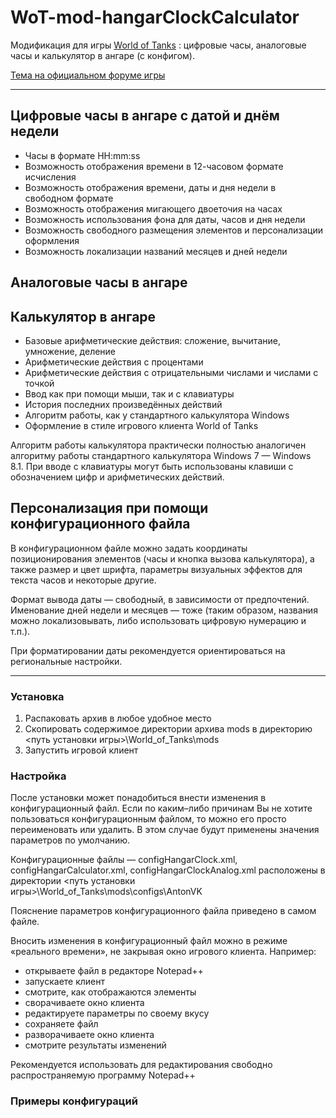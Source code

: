 # WoT-mod-hangarClockCalculator

Модификация для игры [World of Tanks](https://tanki.su/) : цифровые часы, аналоговые часы и калькулятор в ангаре (с конфигом).

[Тема на официальном форуме игры](http://forum.tanki.su/index.php?/topic/1241669-1201x-цифровые-часы-аналоговые-часы-и-калькулятор/)

---

## Цифровые часы в ангаре с датой и днём недели

* Часы в формате HH:mm:ss
* Возможность отображения времени в 12-часовом формате исчисления
* Возможность отображения времени, даты и дня недели в свободном формате
* Возможность отображения мигающего двоеточия на часах
* Возможность использования фона для даты, часов и дня недели
* Возможность свободного размещения элементов и персонализации оформления
* Возможность локализации названий месяцев и дней недели

## Аналоговые часы в ангаре

## Калькулятор в ангаре

* Базовые арифметические действия: сложение, вычитание, умножение, деление
* Арифметические действия с процентами
* Арифметические действия с отрицательными числами и числами с точкой
* Ввод как при помощи мыши, так и с клавиатуры
* История последних произведённых действий
* Алгоритм работы, как у стандартного калькулятора Windows
* Оформление в стиле игрового клиента World of Tanks

Алгоритм работы калькулятора практически полностью аналогичен алгоритму работы стандартного калькулятора Windows 7 — Windows 8.1. При вводе с клавиатуры могут быть использованы клавиши с обозначением цифр и арифметических действий.

## Персонализация при помощи конфигурационного файла

В конфигурационном файле можно задать координаты позиционирования элементов (часы и кнопка вызова калькулятора),  а также размер и цвет шрифта, параметры визуальных эффектов для текста часов и некоторые другие.
 
Формат вывода даты — свободный, в зависимости от предпочтений. Именование дней недели и месяцев — тоже (таким образом, названия можно локализовывать, либо использовать цифровую нумерацию и т.п.).
 
При форматировании даты рекомендуется ориентироваться на региональные настройки.

---

### Установка

1. Распаковать архив в любое удобное место
1. Cкопировать содержимое директории архива mods в директорию <путь установки игры>\World_of_Tanks\mods
1. Запустить игровой клиент

### Настройка

После установки может понадобиться внести изменения в конфигурационный файл. Если по каким–либо причинам Вы не хотите пользоваться конфигурационным файлом, то можно его просто переименовать или удалить. В этом случае будут применены значения параметров по умолчанию.

 
Конфигурационные файлы — configHangarClock.xml, configHangarCalculator.xml, configHangarClockAnalog.xml расположены в директории  <путь установки игры>\World_of_Tanks\mods\configs\AntonVK
 
Пояснение параметров конфигурационного файла приведено в самом файле.
 
Вносить изменения в конфигурационный файл можно в режиме «реального времени», не закрывая окно игрового клиента. Например:

* открываете файл в редакторе Notepad++
* запускаете клиент
* смотрите, как отображаются элементы
* сворачиваете окно клиента
* редактируете параметры по своему вкусу
* сохраняете файл
* разворачиваете окно клиента
* смотрите результаты изменений
 
Рекомендуется использовать для редактирования свободно распространяемую программу Notepad++

### Примеры конфигураций
